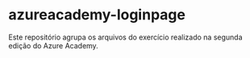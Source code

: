 # azureacademy-loginpage
Este repositório agrupa os arquivos do exercício realizado na segunda edição do Azure Academy.
